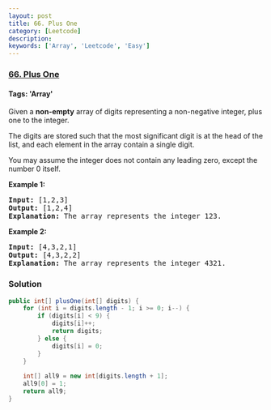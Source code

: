 ```yaml
---
layout: post
title: 66. Plus One
category: [Leetcode]
description: 
keywords: ['Array', 'Leetcode', 'Easy']
---
```

### [66. Plus One](https://leetcode.com/problems/plus-one)

#### Tags: 'Array'

<div class="content__u3I1 question-content__JfgR"><div><p>Given a <strong>non-empty</strong> array of digits representing a non-negative integer, plus one to the integer.</p>
<p>The digits are stored such that the most significant digit is at the head of the list, and each element in the array contain a single digit.</p>
<p>You may assume the integer does not contain any leading zero, except the number 0 itself.</p>
<p><strong>Example 1:</strong></p>
<pre><strong>Input:</strong> [1,2,3]
<strong>Output:</strong> [1,2,4]
<strong>Explanation:</strong> The array represents the integer 123.
</pre>
<p><strong>Example 2:</strong></p>
<pre><strong>Input:</strong> [4,3,2,1]
<strong>Output:</strong> [4,3,2,2]
<strong>Explanation:</strong> The array represents the integer 4321.
</pre></div></div>

### Solution
```java
public int[] plusOne(int[] digits) {
    for (int i = digits.length - 1; i >= 0; i--) {
        if (digits[i] < 9) {
            digits[i]++;
            return digits;
        } else {
            digits[i] = 0;
        }
    }
    
    int[] all9 = new int[digits.length + 1];
    all9[0] = 1;
    return all9;
}

```